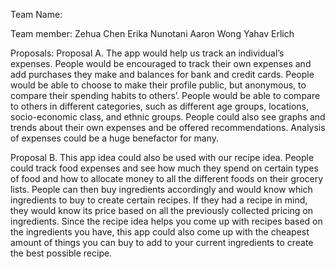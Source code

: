 Team Name: 

Team member:
Zehua Chen
Erika Nunotani
Aaron Wong
Yahav Erlich

Proposals:
Proposal A. The app would help us track an individual’s expenses. People would be encouraged to track their own expenses and add purchases they make and balances for bank and credit cards. People would be able to choose to make their profile public, but anonymous, to compare their spending habits to others’. People would be able to compare to others in different categories, such as different age groups, locations, socio-economic class, and ethnic groups. People could also see graphs and trends about their own expenses and be offered recommendations. Analysis of expenses could be a huge benefactor for many.

Proposal B. This app idea could also be used with our recipe idea. People could track food expenses and see how much they spend on certain types of food and how to allocate money to all the different foods on their grocery lists. People can then buy ingredients accordingly and would know which ingredients to buy to create certain recipes. If they had a recipe in mind, they would know its price based on all the previously collected pricing on ingredients. Since the recipe idea helps you come up with recipes based on the ingredients you have, this app could also come up with the cheapest amount of things you can buy to add to your current ingredients to create the best possible recipe.